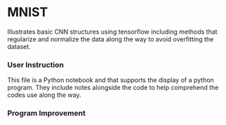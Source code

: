 # MNIST
Illustrates basic CNN structures using tensorflow including methods that regularize and normalize the data along the way to avoid overfitting the dataset.

### User Instruction
This file is a Python notebook and that supports the display of a python program. They include notes alongside the code to help comprehend the codes use along the way.

### Program Improvement

